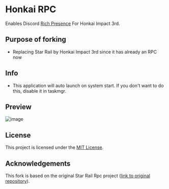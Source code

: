 # Honkai RPC 

Enables Discord [Rich Presence](https://discord.com/rich-presence) For Honkai Impact 3rd.


## Purpose of forking
* Replacing Star Rail by Honkai Impact 3rd since it has already an RPC now
  
## Info
* This application will auto launch on system start. If you don't want to do this, disable it in taskmgr.  
   
  
## Preview 
![image](https://github.com/KiraiEEE/Honkai-RPC/assets/54278089/03fe83f6-d2b0-4a38-9bd4-db67278ef83a)



## License

This project is licensed under the [MIT License](LICENSE).

## Acknowledgements

This fork is based on the original Star Rail Rpc project ([link to original repository](https://github.com/Kxnrl/StarRailRpc)).

